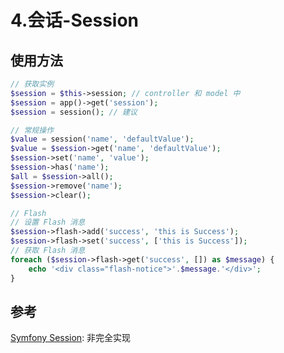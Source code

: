 # 4.会话-Session

## 使用方法

```php
// 获取实例
$session = $this->session; // controller 和 model 中
$session = app()->get('session');
$session = session(); // 建议

// 常规操作
$value = session('name', 'defaultValue');
$value = $session->get('name', 'defaultValue');
$session->set('name', 'value');
$session->has('name');
$all = $session->all();
$session->remove('name');
$session->clear();

// Flash
// 设置 Flash 消息
$session->flash->add('success', 'this is Success');
$session->flash->set('success', ['this is Success']);
// 获取 Flash 消息
foreach ($session->flash->get('success', []) as $message) {
    echo '<div class="flash-notice">'.$message.'</div>';
}
```

## 参考

[Symfony Session](https://symfony.com/doc/current/components/http_foundation/sessions.html): 非完全实现
